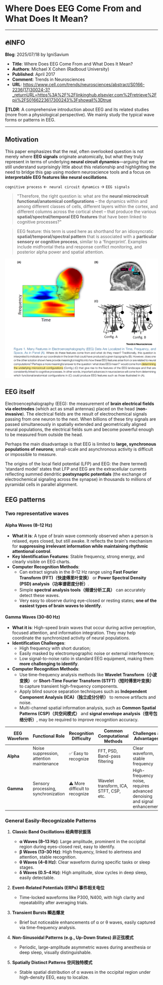 # Where Does EEG Come From and What Does It Mean?

---

## 🔥INFO

**Blog**: 2025/07/18 by IgniSavium

- **Title**: Where Does EEG Come From and What Does It Mean?
- **Authors**: Michael X Cohen (Radboud University)
- **Published**: April 2017
- **Comment**: Trends in Neurosciences
- **URL**: https://www.cell.com/trends/neurosciences/abstract/S0166-2236(17)30024-3?_returnURL=https%3A%2F%2Flinkinghub.elsevier.com%2Fretrieve%2Fpii%2FS0166223617300243%3Fshowall%3Dtrue

🥜**TLDR**: A comprehensive introduction about EEG and its related studies (more from a physiological perspective). We mainly study the typical wave forms or patterns in EEG.

---

## Motivation

This paper emphasizes that the real, often overlooked question is not merely where **EEG signals** originate anatomically, but what they truly represent in terms of underlying **neural circuit dynamics**—arguing that we still understand surprisingly little about this relationship and highlighting the need to bridge this gap using modern neuroscience tools and a focus on **interpretable EEG features like neural oscillations**.

`cognitive process` <-` neural circuit dynamics` -> `EEG signals`

> "Therefore, the right question is: what are the **neural microcircuit functional/anatomical configurations** – the dynamics within and among different classes of cells, different layers within the cortex, and different columns across the cortical sheet – that produce the various **spatial/spectral/temporal EEG features** that have been linked to cognitive processes?"

> EEG feature: this term is used here as shorthand for an idiosyncratic **spatial/temporal/spectral pattern** that is associated with a **particular sensory or cognitive process**, similar to a ‘fingerprint’. Examples include midfrontal theta and response conflict monitoring, and posterior alpha power and spatial attention.

<img src="Where Does EEG Come From and What Does It Mean.assets\image-20250718112656171.png" alt="image-20250718112656171" style="zoom: 50%;" />

## EEG itself

Electroencephalography (EEG): the measurement of **brain electrical fields via electrodes** (which act as small antennas) placed on the head (**non-invasive**). The electrical fields are the result of electrochemical signals passing from one neuron to the next. When billions of these tiny signals are passed simultaneously in spatially extended and geometrically aligned neural populations, the electrical fields sum and become powerful enough to be measured from outside the head.

Perhaps the main disadvantage is that EEG is limited to **large, synchronous populations of neurons**; small-scale and asynchronous activity is difficult or impossible to measure.

The origins of the local field potential (LFP) and EEG: the (here termed) ‘standard model’ states that LFP and EEG are the extracellular currents reflecting summed dendritic **postsynaptic potentials** (the exchange of electrochemical signaling across the synapse) in thousands to millions of pyramidal cells in parallel alignment.

## EEG patterns

### Two representative waves

#### Alpha Waves (8–12 Hz)

* **What it is**: A type of brain wave commonly observed when a person is relaxed, eyes closed, but still awake. It reflects the brain's mechanism for **suppressing irrelevant information while maintaining rhythmic attentional control**.
* **Key Identification Features**: Stable frequency, strong energy, and clearly visible on EEG charts.
* **Computer Recognition Methods**:
  * Can extract signals in the 8–12 Hz range using **Fast Fourier Transform (FFT)（快速傅里叶变换）** or **Power Spectral Density (PSD) analysis（功率谱密度分析）**.
  * Simple **spectral analysis tools（频谱分析工具）** can accurately detect these waves.
  * Very easy to observe during eye-closed or resting states; **one of the easiest types of brain waves to identify**.

#### Gamma Waves (30–80 Hz)

* **What it is**: High-speed brain waves that occur during active perception, focused attention, and information integration. They may help coordinate the synchronized activity of neural populations.
* **Identification Challenges**:
  * High frequency with short duration;
  * Easily masked by electromyographic noise or external interference;
  * Low signal-to-noise ratio in standard EEG equipment, making them **more challenging to identify**.
* **Computer Recognition Methods**:
  * Use time-frequency analysis methods like **Wavelet Transform（小波变换）** or **Short-Time Fourier Transform (STFT)（短时傅里叶变换）** to capture transient high-frequency components.
  * Apply blind source separation techniques such as **Independent Component Analysis (ICA)（独立成分分析）** to remove artifacts and noise.
  * Multi-channel spatial information analysis, such as **Common Spatial Patterns (CSP)（共空间模式）** and **signal envelope analysis（信号包络分析）**, may be required to improve recognition accuracy.

| EEG Waveform | Functional Role                          | Recognition Difficulty        | Common Computational Methods            | Challenges & Advantages                                      |
| ------------ | ---------------------------------------- | ----------------------------- | --------------------------------------- | ------------------------------------------------------------ |
| **Alpha**    | Noise suppression, attention maintenance | ✅ Easy to recognize           | FFT, PSD, Band-pass filtering           | Clear waveform, stable frequency                             |
| **Gamma**    | Sensory processing, synchronization      | ⚠️ More difficult to recognize | Wavelet transform, ICA, STFT, CSP, etc. | High-frequency noise, requires advanced denoising and signal enhancement |

### General Easily-Recognizable Patterns

1. **Classic Band Oscillations 经典带状振荡**   
   - **α Waves (8–13 Hz)**: Large amplitude, prominent in the occipital region during eyes-closed rest, easy to identify.  
   - **β Waves (13–30 Hz)**: High frequency, linked to alertness and attention, stable recognition.  
   - **θ Waves (4–8 Hz)**: Clear waveform during specific tasks or sleep stages.  
   - **δ Waves (0.5–4 Hz)**: High amplitude, slow cycles in deep sleep, easily detectable.  

2. **Event-Related Potentials (ERPs) 事件相关电位**  
   - Time-locked waveforms like P300, N400, with high clarity and repeatability after averaging trials.  

3. **Transient Bursts 瞬态爆发**  
   - Brief but noticeable enhancements of α or θ waves, easily captured via time-frequency analysis.  

4. **Non-Sinusoidal Patterns (e.g., Up-Down States) 非正弦模式**  
   - Periodic, large-amplitude asymmetric waves during anesthesia or deep sleep, visually distinguishable.  

5. **Spatially Distinct Patterns 空间独特模式**  
   - Stable spatial distribution of α waves in the occipital region under high-density EEG, easy to localize.  
